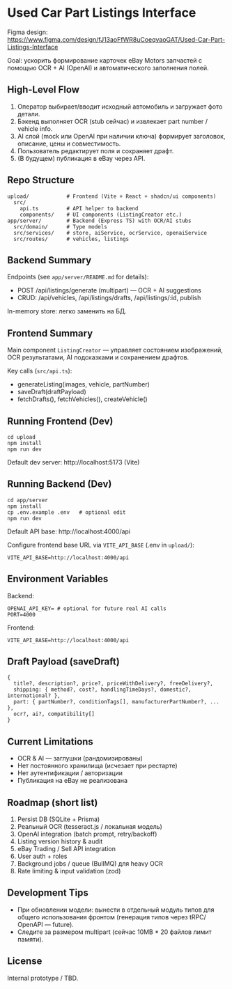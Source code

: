 
  # Used Car Part Listings Interface

  Figma design: https://www.figma.com/design/fJ13aoFfWR8uCoeqvaoGAT/Used-Car-Part-Listings-Interface

  Goal: ускорить формирование карточек eBay Motors запчастей с помощью OCR + AI (OpenAI) и автоматического заполнения полей.

  ## High-Level Flow
  1. Оператор выбирает/вводит исходный автомобиль и загружает фото детали.
  2. Бэкенд выполняет OCR (stub сейчас) и извлекает part number / vehicle info.
  3. AI слой (mock или OpenAI при наличии ключа) формирует заголовок, описание, цены и совместимость.
  4. Пользователь редактирует поля и сохраняет драфт.
  5. (В будущем) публикация в eBay через API.

  ## Repo Structure
  ```
  upload/            # Frontend (Vite + React + shadcn/ui components)
    src/
      api.ts         # API helper to backend
      components/    # UI components (ListingCreator etc.)
  app/server/        # Backend (Express TS) with OCR/AI stubs
    src/domain/      # Type models
    src/services/    # store, aiService, ocrService, openaiService
    src/routes/      # vehicles, listings
  ```

  ## Backend Summary
  Endpoints (see `app/server/README.md` for details):
  - POST /api/listings/generate (multipart) — OCR + AI suggestions
  - CRUD: /api/vehicles, /api/listings/drafts, /api/listings/:id, publish

  In-memory store: легко заменить на БД.

  ## Frontend Summary
  Main component `ListingCreator` — управляет состоянием изображений, OCR результатами, AI подсказками и сохранением драфтов.

  Key calls (`src/api.ts`):
  - generateListing(images, vehicle, partNumber)
  - saveDraft(draftPayload)
  - fetchDrafts(), fetchVehicles(), createVehicle()

  ## Running Frontend (Dev)
  ```
  cd upload
  npm install
  npm run dev
  ```
  Default dev server: http://localhost:5173 (Vite)

  ## Running Backend (Dev)
  ```
  cd app/server
  npm install
  cp .env.example .env   # optional edit
  npm run dev
  ```
  Default API base: http://localhost:4000/api

  Configure frontend base URL via `VITE_API_BASE` (.env in `upload/`):
  ```
  VITE_API_BASE=http://localhost:4000/api
  ```

  ## Environment Variables
  Backend:
  ```
  OPENAI_API_KEY= # optional for future real AI calls
  PORT=4000
  ```

  Frontend:
  ```
  VITE_API_BASE=http://localhost:4000/api
  ```

  ## Draft Payload (saveDraft)
  ```
  {
    title?, description?, price?, priceWithDelivery?, freeDelivery?,
    shipping: { method?, cost?, handlingTimeDays?, domestic?, international? },
    part: { partNumber?, conditionTags[], manufacturerPartNumber?, ... },
    ocr?, ai?, compatibility[]
  }
  ```

  ## Current Limitations
  - OCR & AI — заглушки (рандомизированы)
  - Нет постоянного хранилища (исчезает при рестарте)
  - Нет аутентификации / авторизации
  - Публикация на eBay не реализована

  ## Roadmap (short list)
  1. Persist DB (SQLite + Prisma)
  2. Реальный OCR (tesseract.js / локальная модель)
  3. OpenAI integration (batch prompt, retry/backoff)
  4. Listing version history & audit
  5. eBay Trading / Sell API integration
  6. User auth + roles
  7. Background jobs / queue (BullMQ) для heavy OCR
  8. Rate limiting & input validation (zod)

  ## Development Tips
  - При обновлении модели: вынести в отдельный модуль типов для общего использования фронтом (генерация типов через tRPC/ OpenAPI — future).
  - Следите за размером multipart (сейчас 10MB * 20 файлов лимит памяти).

  ## License
  Internal prototype / TBD.
  
